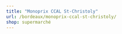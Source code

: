 ```yaml
---
title: "Monoprix CCAL St-Christoly"
url: /bordeaux/monoprix-ccal-st-christoly/
shop: supermarché
---
```

